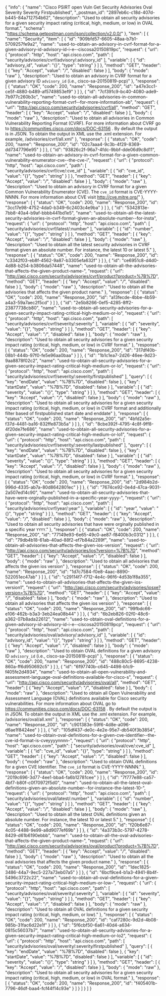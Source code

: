 {
  "info": {
    "name": "Cisco PSIRT open Vuln Get Security Advisories Oval Severity Severity Firstpublished",
    "_postman_id": "2897eb6c-c18d-407d-b445-84a712754b62",
    "description": "Used to obtain all security advisories for a given security impact rating (critical, high, medium, or low) in OVAL format.",
    "schema": "https://schema.getpostman.com/json/collection/v2.0.0/"
  },
  "item": [
    {
      "name": "Security",
      "item": [
        {
          "id": "909bfd57-6605-48aa-b7b1-5709257fe9a2",
          "name": "used-to-obtain-an-advisory-in-cvrf-format-for-a-given-advisory-id-advisory-id-i-e--ciscosa20150819pc",
          "request": {
            "url": {
              "protocol": "http",
              "host": "api.cisco.com",
              "path": [
                "security/advisories/cvrf/advisory/:advisory_id"
              ],
              "variable": [
                {
                  "id": "advisory_id",
                  "value": "{}",
                  "type": "string"
                }
              ]
            },
            "method": "GET",
            "header": [
              {
                "key": "Accept",
                "value": "*/*",
                "disabled": false
              }
            ],
            "body": {
              "mode": "raw"
            },
            "description": "Used to obtain an advisory in CVRF format for a given advisory ID `advisory_id` (i.e., cisco-sa-20150819-pcp)"
          },
          "response": [
            {
              "status": "OK",
              "code": 200,
              "name": "Response_200",
              "id": "a47e3cc1-ce5f-4880-b489-af5749853ef9"
            }
          ]
        },
        {
          "id": "7cf391c9-bc40-4080-ade9-7b977c260b3c",
          "name": "used-to-obtain-all-advisories-in-common-vulnerability-reporting-format-cvrf--for-more-information-ab",
          "request": {
            "url": "http://api.cisco.com/security/advisories/cvrf/all",
            "method": "GET",
            "header": [
              {
                "key": "Accept",
                "value": "*/*",
                "disabled": false
              }
            ],
            "body": {
              "mode": "raw"
            },
            "description": "Used to obtain all advisories in Common Vulnerability Reporting Format (CVRF). For more information about CVRF go to https://communities.cisco.com/docs/DOC-63156 . By default the output is in JSON. To obtain the output in XML use the .xml extension. For example, /advisories/cvrf/all.xml"
          },
          "response": [
            {
              "status": "OK",
              "code": 200,
              "name": "Response_200",
              "id": "02c7aaa4-9c3b-4f29-8369-dd7347796e95"
            }
          ]
        },
        {
          "id": "93826c2f-96a7-4fdc-9bbf-dde06d9c8d11",
          "name": "used-to-obtain-an-advisory-in-cvrf-format-for-a-given-common-vulnerability-enumerator-cve--the-cve-i",
          "request": {
            "url": {
              "protocol": "http",
              "host": "api.cisco.com",
              "path": [
                "security/advisories/cvrf/cve/:cve_id"
              ],
              "variable": [
                {
                  "id": "cve_id",
                  "value": "{}",
                  "type": "string"
                }
              ]
            },
            "method": "GET",
            "header": [
              {
                "key": "Accept",
                "value": "*/*",
                "disabled": false
              }
            ],
            "body": {
              "mode": "raw"
            },
            "description": "Used to obtain an advisory in CVRF format for a given Common Vulnerability Enumerator (CVE). The `cve_id` format is CVE-YYYY-NNNN. For more information about CVE visit http://cve.mitre.org/"
          },
          "response": [
            {
              "status": "OK",
              "code": 200,
              "name": "Response_200",
              "id": "3cc17e98-4752-4da0-b349-6c2403c4e9ba"
            }
          ]
        },
        {
          "id": "5342813e-7bb8-40a4-b9af-bbbb441bd1e5",
          "name": "used-to-obtain-all-the-latest-security-advisories-in-cvrf-format-given-an-absolute-number--for-insta",
          "request": {
            "url": {
              "protocol": "http",
              "host": "api.cisco.com",
              "path": [
                "security/advisories/cvrf/latest/:number"
              ],
              "variable": [
                {
                  "id": "number",
                  "value": "{}",
                  "type": "string"
                }
              ]
            },
            "method": "GET",
            "header": [
              {
                "key": "Accept",
                "value": "*/*",
                "disabled": false
              }
            ],
            "body": {
              "mode": "raw"
            },
            "description": "Used to obtain all the latest security advisories in CVRF format given an absolute number. For instance, the latest 10 or latest 5."
          },
          "response": [
            {
              "status": "OK",
              "code": 200,
              "name": "Response_200",
              "id": "c3342f03-eb8f-4562-9a87-b3305efa632f"
            }
          ]
        },
        {
          "id": "ce6951c8-d4d0-4d88-b254-b3806da57448",
          "name": "used-to-obtain-all-the-advisories-that-affects-the-given-product-name-",
          "request": {
            "url": "http://api.cisco.com/security/advisories/cvrf/product?product=%7B%7D",
            "method": "GET",
            "header": [
              {
                "key": "Accept",
                "value": "*/*",
                "disabled": false
              }
            ],
            "body": {
              "mode": "raw"
            },
            "description": "Used to obtain all the advisories that affects the given product name."
          },
          "response": [
            {
              "status": "OK",
              "code": 200,
              "name": "Response_200",
              "id": "a13fecde-4bbe-4b59-a4a3-59a7aec2f5cd"
            }
          ]
        },
        {
          "id": "2e5b8266-0ef5-4285-8ff2-23877738cb80",
          "name": "used-to-obtain-all-security-advisories-for-a-given-security-impact-rating-critical-high-medium-or-lo",
          "request": {
            "url": {
              "protocol": "http",
              "host": "api.cisco.com",
              "path": [
                "security/advisories/cvrf/severity/:severity"
              ],
              "variable": [
                {
                  "id": "severity",
                  "value": "{}",
                  "type": "string"
                }
              ]
            },
            "method": "GET",
            "header": [
              {
                "key": "Accept",
                "value": "*/*",
                "disabled": false
              }
            ],
            "body": {
              "mode": "raw"
            },
            "description": "Used to obtain all security advisories for a given security impact rating (critical, high, medium, or low) in CVRF format."
          },
          "response": [
            {
              "status": "OK",
              "code": 200,
              "name": "Response_200",
              "id": "317df40b-08b1-444b-97f0-fe5e96aa0baa"
            }
          ]
        },
        {
          "id": "1b1c1ea7-2d26-46ee-9d23-9aa8878f02c2",
          "name": "used-to-obtain-all-security-advisories-for-a-given-security-impact-rating-critical-high-medium-or-lo",
          "request": {
            "url": {
              "protocol": "http",
              "host": "api.cisco.com",
              "path": [
                "security/advisories/cvrf/severity/:severity/firstpublished"
              ],
              "query": [
                {
                  "key": "endDate",
                  "value": "%7B%7D",
                  "disabled": false
                },
                {
                  "key": "startDate",
                  "value": "%7B%7D",
                  "disabled": false
                }
              ],
              "variable": [
                {
                  "id": "severity",
                  "value": "{}",
                  "type": "string"
                }
              ]
            },
            "method": "GET",
            "header": [
              {
                "key": "Accept",
                "value": "*/*",
                "disabled": false
              }
            ],
            "body": {
              "mode": "raw"
            },
            "description": "Used to obtain all security advisories for a given security impact rating (critical, high, medium, or low) in CVRF format and additionally filter based of firstpublished start date and enddate"
          },
          "response": [
            {
              "status": "OK",
              "code": 200,
              "name": "Response_200",
              "id": "4bfd2a5e-f37d-4481-ba16-832ffe873b5a"
            }
          ]
        },
        {
          "id": "8cbe392f-4795-4c8f-9ff8-4f20de7fe686",
          "name": "used-to-obtain-all-security-advisories-for-a-given-security-impact-rating-critical-high-medium-or-lo1",
          "request": {
            "url": {
              "protocol": "http",
              "host": "api.cisco.com",
              "path": [
                "security/advisories/cvrf/severity/:severity/lastpublished"
              ],
              "query": [
                {
                  "key": "endDate",
                  "value": "%7B%7D",
                  "disabled": false
                },
                {
                  "key": "startDate",
                  "value": "%7B%7D",
                  "disabled": false
                }
              ],
              "variable": [
                {
                  "id": "severity",
                  "value": "{}",
                  "type": "string"
                }
              ]
            },
            "method": "GET",
            "header": [
              {
                "key": "Accept",
                "value": "*/*",
                "disabled": false
              }
            ],
            "body": {
              "mode": "raw"
            },
            "description": "Used to obtain all security advisories for a given security impact rating (critical, high, medium, or low) in CVRF format."
          },
          "response": [
            {
              "status": "OK",
              "code": 200,
              "name": "Response_200",
              "id": "2d984b2d-996d-4335-ab7a-80d8642801ec"
            }
          ]
        },
        {
          "id": "7674ce92-0e4d-47ca-9031-2a507ed14c90",
          "name": "used-to-obtain-all-security-advisories-that-have-were-orginally-published-in-a-specific-year-yyyy-",
          "request": {
            "url": {
              "protocol": "http",
              "host": "api.cisco.com",
              "path": [
                "security/advisories/cvrf/year/:year"
              ],
              "variable": [
                {
                  "id": "year",
                  "value": "{}",
                  "type": "string"
                }
              ]
            },
            "method": "GET",
            "header": [
              {
                "key": "Accept",
                "value": "*/*",
                "disabled": false
              }
            ],
            "body": {
              "mode": "raw"
            },
            "description": "Used to obtain all security advisories that have were orginally published in a specific year `YYYY`."
          },
          "response": [
            {
              "status": "OK",
              "code": 200,
              "name": "Response_200",
              "id": "77149e93-6e65-49c0-ae87-f8400b3c0312"
            }
          ]
        },
        {
          "id": "79db4b18-61ab-40ad-88f2-ef7b84a2289f",
          "name": "used-to-obtain-all-advisories-that-affects-the-given-ios-version",
          "request": {
            "url": "http://api.cisco.com/security/advisories/ios?version=%7B%7D",
            "method": "GET",
            "header": [
              {
                "key": "Accept",
                "value": "*/*",
                "disabled": false
              }
            ],
            "body": {
              "mode": "raw"
            },
            "description": "Used to obtain all advisories that affects the given ios version"
          },
          "response": [
            {
              "status": "OK",
              "code": 200,
              "name": "Response_200",
              "id": "1d7c7584-f0e8-4aac-8890-522051ec47ab"
            }
          ]
        },
        {
          "id": "c29114f7-f712-4e4c-96f6-4d53b1f8a355",
          "name": "used-to-obtain-all-advisories-that-affects-the-given-ios-version1",
          "request": {
            "url": "http://api.cisco.com/security/advisories/iosxe?version=%7B%7D",
            "method": "GET",
            "header": [
              {
                "key": "Accept",
                "value": "*/*",
                "disabled": false
              }
            ],
            "body": {
              "mode": "raw"
            },
            "description": "Used to obtain all advisories that affects the given ios version"
          },
          "response": [
            {
              "status": "OK",
              "code": 200,
              "name": "Response_200",
              "id": "99fbdc66-e106-462b-b3a3-3eb24ea08b44"
            }
          ]
        },
        {
          "id": "6b2eb826-02f0-48c6-a362-07b8ada22612",
          "name": "used-to-obtain-oval-definitions-for-a-given-advisory-id-advisory-id-i-e--ciscosa20150819pcp",
          "request": {
            "url": {
              "protocol": "http",
              "host": "api.cisco.com",
              "path": [
                "security/advisories/oval/advisory/:advisory_id"
              ],
              "variable": [
                {
                  "id": "advisory_id",
                  "value": "{}",
                  "type": "string"
                }
              ]
            },
            "method": "GET",
            "header": [
              {
                "key": "Accept",
                "value": "*/*",
                "disabled": false
              }
            ],
            "body": {
              "mode": "raw"
            },
            "description": "Used to obtain OVAL definitions for a given advisory ID `advisory_id` (i.e., cisco-sa-20150819-pcp)"
          },
          "response": [
            {
              "status": "OK",
              "code": 200,
              "name": "Response_200",
              "id": "488c80c5-8695-4238-860a-ff6d950692c5"
            }
          ]
        },
        {
          "id": "6f97740b-c645-4498-b1c9-f405fe2d4934",
          "name": "used-to-obtain-all-open-vulnerability-and-assessment-language-oval-definitions-available-for-cisco-s",
          "request": {
            "url": "http://api.cisco.com/security/advisories/oval/all",
            "method": "GET",
            "header": [
              {
                "key": "Accept",
                "value": "*/*",
                "disabled": false
              }
            ],
            "body": {
              "mode": "raw"
            },
            "description": "Used to obtain all Open Vulnerability and Assessment Language (OVAL) definitions available for Cisco security vulnerabilities. For more information about OVAL go to https://communities.cisco.com/docs/DOC-63158 . By default the output is in JSON. To obtain the output in XML use the .xml extension. For example, /advisories/oval/all.xml"
          },
          "response": [
            {
              "status": "OK",
              "code": 200,
              "name": "Response_200",
              "id": "c901383e-59f6-4d8e-a096-d6ae1f8424ee"
            }
          ]
        },
        {
          "id": "105df437-de0c-4e2e-95e7-db540f3b3854",
          "name": "used-to-obtain-oval-definitions-for-a-given-cve-identifier--the-cve-id-format-is-cveyyyynnnn-",
          "request": {
            "url": {
              "protocol": "http",
              "host": "api.cisco.com",
              "path": [
                "security/advisories/oval/cve/:cve_id"
              ],
              "variable": [
                {
                  "id": "cve_id",
                  "value": "{}",
                  "type": "string"
                }
              ]
            },
            "method": "GET",
            "header": [
              {
                "key": "Accept",
                "value": "*/*",
                "disabled": false
              }
            ],
            "body": {
              "mode": "raw"
            },
            "description": "Used to obtain OVAL definitions for a given CVE Identifier. The `cve_id` format is CVE-YYYY-NNNN."
          },
          "response": [
            {
              "status": "OK",
              "code": 200,
              "name": "Response_200",
              "id": "2019c696-3d77-4ee1-bba4-fa6b12781cee"
            }
          ]
        },
        {
          "id": "7f777e88-ca57-4bf7-b80f-c0f70972f5d0",
          "name": "used-to-obtain-all-the-latest-oval-definitions-given-an-absolute-number--for-instance-the-latest-10-",
          "request": {
            "url": {
              "protocol": "http",
              "host": "api.cisco.com",
              "path": [
                "security/advisories/oval/latest/:number"
              ],
              "variable": [
                {
                  "id": "number",
                  "value": "{}",
                  "type": "string"
                }
              ]
            },
            "method": "GET",
            "header": [
              {
                "key": "Accept",
                "value": "*/*",
                "disabled": false
              }
            ],
            "body": {
              "mode": "raw"
            },
            "description": "Used to obtain all the latest OVAL definitions given an absolute number. For instance, the latest 10 or latest 5."
          },
          "response": [
            {
              "status": "OK",
              "code": 200,
              "name": "Response_200",
              "id": "f20b6e87-4c05-4488-9e99-a8d9077ef69b"
            }
          ]
        },
        {
          "id": "4a373b3c-5797-4278-8429-d61b6190ebbb",
          "name": "used-to-obtain-all-the-oval-advisories-that-affects-the-given-product-name-",
          "request": {
            "url": "http://api.cisco.com/security/advisories/oval/product?product=%7B%7D",
            "method": "GET",
            "header": [
              {
                "key": "Accept",
                "value": "*/*",
                "disabled": false
              }
            ],
            "body": {
              "mode": "raw"
            },
            "description": "Used to obtain all the oval advisories that affects the given product name."
          },
          "response": [
            {
              "status": "OK",
              "code": 200,
              "name": "Response_200",
              "id": "1dec1825-3486-44a7-9ec5-227a73eb07a5"
            }
          ]
        },
        {
          "id": "6bcf9ce4-b1a3-4941-8b4f-5496c3722c22",
          "name": "used-to-obtain-all-oval-definitions-for-a-given-security-impact-rating-critical-high-medium-or-low-",
          "request": {
            "url": {
              "protocol": "http",
              "host": "api.cisco.com",
              "path": [
                "security/advisories/oval/severity/:severity"
              ],
              "variable": [
                {
                  "id": "severity",
                  "value": "{}",
                  "type": "string"
                }
              ]
            },
            "method": "GET",
            "header": [
              {
                "key": "Accept",
                "value": "*/*",
                "disabled": false
              }
            ],
            "body": {
              "mode": "raw"
            },
            "description": "Used to obtain all OVAL definitions for a given security impact rating (critical, high, medium, or low)."
          },
          "response": [
            {
              "status": "OK",
              "code": 200,
              "name": "Response_200",
              "id": "caf7280c-9d2d-4b08-985b-31fac6d22e1f"
            }
          ]
        },
        {
          "id": "5f6cbf50-6a61-40d4-a634-0815c56037b7",
          "name": "used-to-obtain-all-security-advisories-for-a-given-security-impact-rating-critical-high-medium-or-lo2",
          "request": {
            "url": {
              "protocol": "http",
              "host": "api.cisco.com",
              "path": [
                "security/advisories/oval/severity/:severity/firstpublished"
              ],
              "query": [
                {
                  "key": "endDate",
                  "value": "%7B%7D",
                  "disabled": false
                },
                {
                  "key": "startDate",
                  "value": "%7B%7D",
                  "disabled": false
                }
              ],
              "variable": [
                {
                  "id": "severity",
                  "value": "{}",
                  "type": "string"
                }
              ]
            },
            "method": "GET",
            "header": [
              {
                "key": "Accept",
                "value": "*/*",
                "disabled": false
              }
            ],
            "body": {
              "mode": "raw"
            },
            "description": "Used to obtain all security advisories for a given security impact rating (critical, high, medium, or low) in OVAL format."
          },
          "response": [
            {
              "status": "OK",
              "code": 200,
              "name": "Response_200",
              "id": "f405401b-7796-46df-baa4-fcf44f14c93e"
            }
          ]
        }
      ]
    }
  ]
}